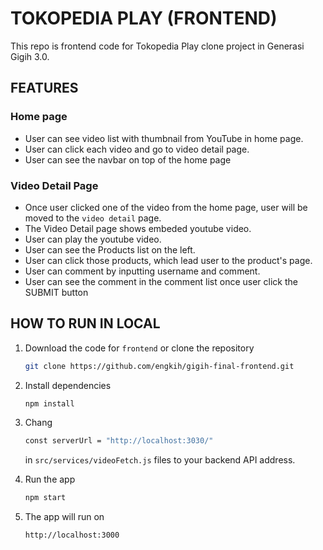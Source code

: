 # TOKOPEDIA PLAY (FRONTEND)

This repo is frontend code for Tokopedia Play clone project in Generasi Gigih 3.0.

## FEATURES

### Home page
- User can see video list with thumbnail from YouTube in home page.
- User can click each video and go to video detail page.
- User can see the navbar on top of the home page

### Video Detail Page
- Once user clicked one of the video from the home page, user will be moved to the `video detail` page.
- The Video Detail page shows embeded youtube video.
- User can play the youtube video.
- User can see the Products list on the left.
- User can click those products, which lead user to the product's page.
- User can comment by inputting username and comment.
- User can see the comment in the comment list once user click the SUBMIT button


## HOW TO RUN IN LOCAL

1. Download the code for `frontend` or clone the repository

    ```bash
    git clone https://github.com/engkih/gigih-final-frontend.git
    ```
3. Install dependencies

    ```bash
    npm install
    ```
4. Chang
   ```bash
   const serverUrl = "http://localhost:3030/"
   ```
   in ```src/services/videoFetch.js``` files to your backend API address.


5. Run the app

    ```bash
    npm start
    ```

8. The app will run on

    ```
    http://localhost:3000
    ```

